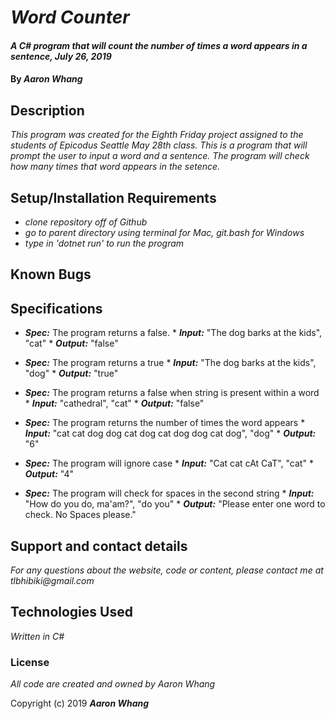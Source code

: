 # _Word Counter_

#### _A C# program that will count the number of times a word appears in a sentence, July 26, 2019_

#### By _**Aaron Whang**_

## Description

_This program was created for the Eighth Friday project assigned to the students of Epicodus Seattle May 28th class. This is a program that will prompt the user to input a word and a sentence. The program will check how many times that word appears in the setence._

## Setup/Installation Requirements

* _clone repository off of Github_
* _go to parent directory using terminal for Mac, git.bash for Windows_
* _type in 'dotnet run' to run the program_




## Known Bugs



## Specifications

* ___Spec:___ The program returns a false.
          * ___Input:___ "The dog barks at the kids", "cat"
          * ___Output:___ "false"

* ___Spec:___ The program returns a true
          * ___Input:___ "The dog barks at the kids", "dog"
          * ___Output:___ "true"

* ___Spec:___ The program returns a false when string is present within a word
          * ___Input:___ "cathedral", "cat"
          * ___Output:___ "false"

* ___Spec:___ The program returns the number of times the word appears
          * ___Input:___ "cat cat dog dog cat dog cat dog dog cat dog", "dog"
          * ___Output:___ "6"

* ___Spec:___ The program will ignore case
          * ___Input:___ "Cat cat cAt CaT", "cat"
          * ___Output:___ "4"          

* ___Spec:___ The program will check for spaces in the second string
          * ___Input:___ "How do you do, ma'am?", "do you"
          * ___Output:___ "Please enter one word to check. No Spaces please."   


## Support and contact details

_For any questions about the website, code or content, please contact me at tlbhibiki@gmail.com_

## Technologies Used

_Written in C#_

### License

_All code are created and owned by Aaron Whang_

Copyright (c) 2019 **_Aaron Whang_**
